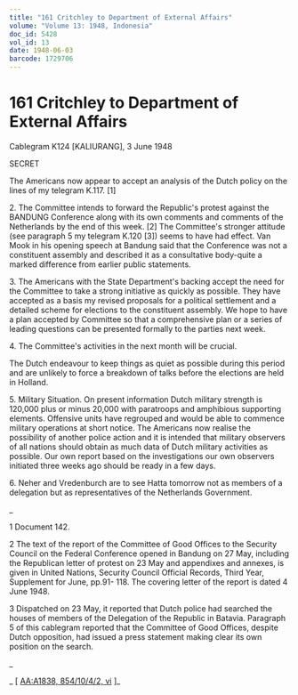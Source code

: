 ```yaml
---
title: "161 Critchley to Department of External Affairs"
volume: "Volume 13: 1948, Indonesia"
doc_id: 5428
vol_id: 13
date: 1948-06-03
barcode: 1729706
---
```


# 161 Critchley to Department of External Affairs

Cablegram K124 [KALIURANG], 3 June 1948

SECRET

The Americans now appear to accept an analysis of the Dutch policy on the lines of my telegram K.117. [1]

2\. The Committee intends to forward the Republic's protest against the BANDUNG Conference along with its own comments and comments of the Netherlands by the end of this week. [2] The Committee's stronger attitude (see paragraph 5 my telegram K.120 [3]) seems to have had effect. Van Mook in his opening speech at Bandung said that the Conference was not a constituent assembly and described it as a consultative body-quite a marked difference from earlier public statements.

3\. The Americans with the State Department's backing accept the need for the Committee to take a strong initiative as quickly as possible. They have accepted as a basis my revised proposals for a political settlement and a detailed scheme for elections to the constituent assembly. We hope to have a plan accepted by Committee so that a comprehensive plan or a series of leading questions can be presented formally to the parties next week.

4\. The Committee's activities in the next month will be crucial.

The Dutch endeavour to keep things as quiet as possible during this period and are unlikely to force a breakdown of talks before the elections are held in Holland.

5\. Military Situation. On present information Dutch military strength is 120,000 plus or minus 20,000 with paratroops and amphibious supporting elements. Offensive units have regrouped and would be able to commence military operations at short notice. The Americans now realise the possibility of another police action and it is intended that military observers of all nations should obtain as much data of Dutch military activities as possible. Our own report based on the investigations our own observers initiated three weeks ago should be ready in a few days.

6\. Neher and Vredenburch are to see Hatta tomorrow not as members of a delegation but as representatives of the Netherlands Government.

_

1 Document 142.

2 The text of the report of the Committee of Good Offices to the Security Council on the Federal Conference opened in Bandung on 27 May, including the Republican letter of protest on 23 May and appendixes and annexes, is given in United Nations, Security Council Official Records, Third Year, Supplement for June, pp.91- 118. The covering letter of the report is dated 4 June 1948.

3 Dispatched on 23 May, it reported that Dutch police had searched the houses of members of the Delegation of the Republic in Batavia. Paragraph 5 of this cablegram reported that the Committee of Good Offices, despite Dutch opposition, had issued a press statement making clear its own position on the search.

_

_ [ [AA:A1838, 854/10/4/2, vi](http://www.naa.gov.au/cgi-bin/Search?O=I&Number=1729706) ]_
